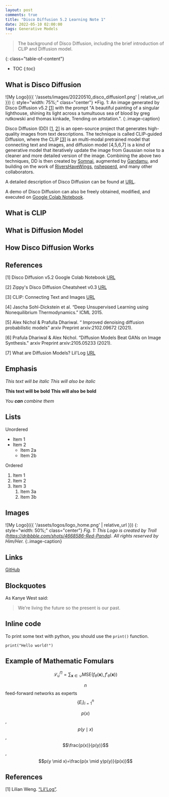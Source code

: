 ```yaml
---
layout: post
comments: true
title: "Disco Diffusion 5.2 Learning Note 1"
date: 2022-05-10 02:00:00
tags: Generative Models
---
```



> The background of Disco Diffusion, including the brief introduction of CLIP and Diffusion model.

<!--more-->

{: class="table-of-content"}
* TOC
{:toc}


## What is Disco Diffusion

![My Logo]({{ '/assets/images/20220510_disco_diffusion1.png' | relative_url }})
{: style="width: 75%;" class="center"}
*Fig. 1: An image generated by Disco Diffusion v5.2 [[1]](https://colab.research.google.com/github/alembics/disco-diffusion/blob/main/Disco_Diffusion.ipynb) with the prompt "A beautiful painting of a singular lighthouse, shining its light across a tumultuous sea of blood by greg rutkowski and thomas kinkade, Trending on artstation.".
{:.image-caption}

Disco Diffusion (DD) \[[1](https://colab.research.google.com/github/alembics/disco-diffusion/blob/main/Disco_Diffusion.ipynb), [2](https://docs.google.com/document/d/1l8s7uS2dGqjztYSjPpzlmXLjl5PM3IGkRWI3IiCuK7g/edit)\] is an open-source project that generates high-quality images from text descriptions. The technique is called CLIP-guided Diffusion, where the CLIP [[3]](https://openai.com/blog/clip/) is an multi-modal pretrained model that connecting text and images, and diffusion model [4,5,6,7] is a kind of generative model that iteratively update the image from Gaussian noise to a cleaner and more detailed version of the image. Combining the above two techniques, DD is then created by [Somnai](https://twitter.com/Somnai_dreams), augmented by [Gandamu](https://twitter.com/gandamu_ml), and building on the work of [RiversHaveWings](https://twitter.com/RiversHaveWings), [nshepperd](https://twitter.com/nshepperd1), and many other collaborators.  

A detailed description of Disco Diffusion can be found at [URL](https://docs.google.com/document/d/1l8s7uS2dGqjztYSjPpzlmXLjl5PM3IGkRWI3IiCuK7g/edit).

A demo of Disco Diffusion can also be freely obtained, modified, and executed on [Google Colab Notebook](https://colab.research.google.com/github/alembics/disco-diffusion/blob/main/Disco_Diffusion.ipynb).

## What is CLIP


## What is Diffusion Model


## How Disco Diffusion Works


## References

[1] Disco Diffusion v5.2 Google Colab Notebook [URL](https://colab.research.google.com/github/alembics/disco-diffusion/blob/main/Disco_Diffusion.ipynb)

[2] Zippy's Disco Diffusion Cheatsheet v0.3 [URL](https://docs.google.com/document/d/1l8s7uS2dGqjztYSjPpzlmXLjl5PM3IGkRWI3IiCuK7g/edit)

[3] CLIP: Connecting Text and Images [URL](https://openai.com/blog/clip/)

[4] Jascha Sohl-Dickstein et al. “Deep Unsupervised Learning using Nonequilibrium Thermodynamics.” ICML 2015. 

[5] Alex Nichol & Prafulla Dhariwal. “ Improved denoising diffusion probabilistic models” arxiv Preprint arxiv:2102.09672 (2021).

[6] Prafula Dhariwal & Alex Nichol. “Diffusion Models Beat GANs on Image Synthesis." arxiv Preprint arxiv:2105.05233 (2021). 

[7] What are Diffusion Models? Lil'Log [URL](https://lilianweng.github.io/posts/2021-07-11-diffusion-models/)

## Emphasis

*This text will be italic*
_This will also be italic_

**This text will be bold**
__This will also be bold__

_You **can** combine them_



## Lists

Unordered
- Item 1
- Item 2
  - Item 2a
  - Item 2b


Ordered
1. Item 1
2. Item 2
3. Item 3
   1. Item 3a
   2. Item 3b


## Images


![My Logo]({{ '/assets/logos/logo_home.png' | relative_url }})
{: style="width: 50%;" class="center"}
*Fig. 1: This Logo is created by Troll (https://dribbble.com/shots/4668586-Red-Panda). All rights reserved by Him/Her.*
{:.image-caption}


## Links
[GitHub](http://github.com)


## Blockquotes
As Kanye West said:

> We're living the future so
> the present is our past.


## Inline code
To print some text with python, you should use the `print()` function.
```
print("Hello world!")
```


## Example of Mathematic Fomulars

$$
\mathcal{L}_u^\Pi = \sum_{\mathbf{x} \in \mathcal{D}} \text{MSE}(f_\theta(\mathbf{x}), f'_\theta(\mathbf{x}))
$$

$$n$$ feed-forward networks as experts $$\{E_i\}^n_{i=1}$$

$$p(x)$$, $$p(y \mid x)$$, $$\frac{p(x)}{p(y)}$$, $$p(y \mid x)=\frac{p(x \mid y)p(y)}{p(x)}$$

## References

[1] Lilian Weng. [“Lil'Log”](https://lilianweng.github.io/lil-log/).

